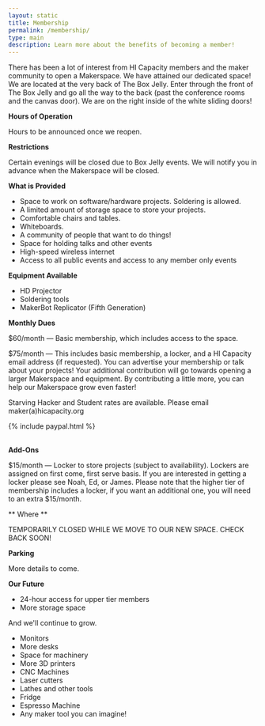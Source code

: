 ```yaml
---
layout: static
title: Membership
permalink: /membership/
type: main
description: Learn more about the benefits of becoming a member!
---
```

There has been a lot of interest from HI Capacity members and the maker community to open a Makerspace. We have attained our dedicated space! We are located at the very back of The Box Jelly. Enter through the front of The Box Jelly and go all the way to the back (past the conference rooms and the canvas door). We are on the right inside of the white sliding doors!

**Hours of Operation**

Hours to be announced once we reopen.

**Restrictions**

Certain evenings will be closed due to Box Jelly events. We will notify you in advance when the Makerspace will be closed.

**What is Provided**

* Space to work on software/hardware projects. Soldering is allowed.
* A limited amount of storage space to store your projects.
* Comfortable chairs and tables.
* Whiteboards.
* A community of people that want to do things!
* Space for holding talks and other events
* High-speed wireless internet
* Access to all public events and access to any member only events

**Equipment Available**

* HD Projector
* Soldering tools
* MakerBot Replicator (Fifth Generation)

**Monthly Dues**

$60/month &mdash; Basic membership, which includes access to the space.

$75/month &mdash; This includes basic membership, a locker, and a HI Capacity email address (if requested). You can advertise your membership or talk about your projects! Your additional contribution will go towards opening a larger Makerspace and equipment. By contributing a little more, you can help our Makerspace grow even faster!

Starving Hacker and Student rates are available. Please email maker(a)hicapacity.org

<div> <!-- Membership Widget -->
{% include paypal.html %}
</div>

<br/>

**Add-Ons**

$15/month &mdash; Locker to store projects (subject to availability). Lockers are assigned on first come, first serve basis. If you are interested in getting a locker please see Noah, Ed, or James. Please note that the higher tier of membership includes a locker, if you want an additional one, you will need to an extra $15/month.

** Where **

TEMPORARILY CLOSED WHILE WE MOVE TO OUR NEW SPACE. CHECK BACK SOON!

**Parking**

More details to come.

**Our Future**

* 24-hour access for upper tier members
* More storage space

And we'll continue to grow.

* Monitors
* More desks
* Space for machinery
* More 3D printers
* CNC Machines
* Laser cutters
* Lathes and other tools
* Fridge
* Espresso Machine
* Any maker tool you can imagine!
